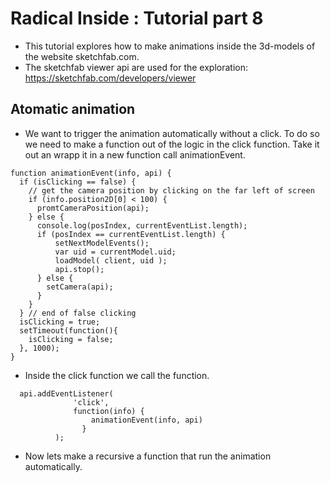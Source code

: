 # Radical Inside : Tutorial part 8

- This tutorial explores how to make animations inside the 3d-models of the website sketchfab.com.
- The sketchfab viewer api are used for the exploration: https://sketchfab.com/developers/viewer

## Atomatic animation 
-  We want to trigger the animation automatically without a click. To do so we need to make a function out of the logic in the click function. Take it out an wrapp it in a new function call animationEvent.
```
function animationEvent(info, api) {
  if (isClicking == false) {
    // get the camera position by clicking on the far left of screen
    if (info.position2D[0] < 100) {
      promtCameraPosition(api);
    } else {
      console.log(posIndex, currentEventList.length);
      if (posIndex == currentEventList.length) {
          setNextModelEvents();
          var uid = currentModel.uid;
          loadModel( client, uid );
          api.stop();
      } else {
        setCamera(api);
      }
    }
  } // end of false clicking
  isClicking = true;
  setTimeout(function(){
    isClicking = false;
  }, 1000);
}
```
- Inside the click function we call the function. 
```
  api.addEventListener(
              'click',
              function(info) {
                  animationEvent(info, api)
                }
          );
```
- Now lets make a recursive a function that run the animation automatically. 
